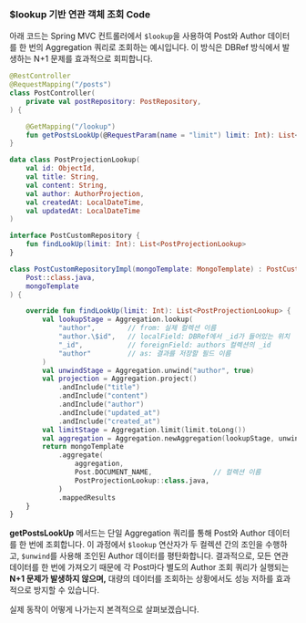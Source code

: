 ### $lookup 기반 연관 객체 조회 Code

아래 코드는 Spring MVC 컨트롤러에서 `$lookup`을 사용하여 Post와 Author 데이터를 한 번의 Aggregation 쿼리로 조회하는 예시입니다. 이 방식은 DBRef 방식에서 발생하는 N+1 문제를 효과적으로 회피합니다.

```kotlin
@RestController
@RequestMapping("/posts")
class PostController(
    private val postRepository: PostRepository,
) {

    @GetMapping("/lookup")
    fun getPostsLookUp(@RequestParam(name = "limit") limit: Int): List<Post> = postRepository.findLookUp(limit)
}

data class PostProjectionLookup(
    val id: ObjectId,
    val title: String,
    val content: String,
    val author: AuthorProjection,
    val createdAt: LocalDateTime,
    val updatedAt: LocalDateTime
)

interface PostCustomRepository {
    fun findLookUp(limit: Int): List<PostProjectionLookup>
}

class PostCustomRepositoryImpl(mongoTemplate: MongoTemplate) : PostCustomRepository, MongoCustomRepositorySupport<Post>(
    Post::class.java,
    mongoTemplate
) {

    override fun findLookUp(limit: Int): List<PostProjectionLookup> {
        val lookupStage = Aggregation.lookup(
            "author",        // from: 실제 컬렉션 이름
            "author.\$id",   // localField: DBRef에서 _id가 들어있는 위치
            "_id",           // foreignField: authors 컬렉션의 _id
            "author"         // as: 결과를 저장할 필드 이름
        )
        val unwindStage = Aggregation.unwind("author", true)
        val projection = Aggregation.project()
            .andInclude("title")
            .andInclude("content")
            .andInclude("author")
            .andInclude("updated_at")
            .andInclude("created_at")
        val limitStage = Aggregation.limit(limit.toLong())
        val aggregation = Aggregation.newAggregation(lookupStage, unwindStage, projection, limitStage)
        return mongoTemplate
            .aggregate(
                aggregation,
                Post.DOCUMENT_NAME,               // 컬렉션 이름
                PostProjectionLookup::class.java,
            )
            .mappedResults
    }
}
```

**getPostsLookUp** 메서드는 단일 Aggregation 쿼리를 통해 Post와 Author 데이터를 한 번에 조회합니다. 이 과정에서 `$lookup` 연산자가 두 컬렉션 간의 조인을 수행하고, `$unwind`를 사용해 조인된 Author 데이터를 평탄화합니다. 결과적으로, 모든 연관 데이터를 한 번에 가져오기 때문에 각 Post마다 별도의 Author 조회 쿼리가 실행되는 **N+1 문제가 발생하지 않으며,** 대량의 데이터를 조회하는 상황에서도 성능 저하를 효과적으로 방지할 수 있습니다.

실제 동작이 어떻게 나가는지 본격적으로 살펴보겠습니다.